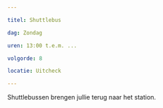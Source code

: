 ```yaml
---

titel: Shuttlebus

dag: Zondag

uren: 13:00 t.e.m. ...

volgorde: 8

locatie: Uitcheck

---
```


Shuttlebussen brengen jullie terug naar het station. 
